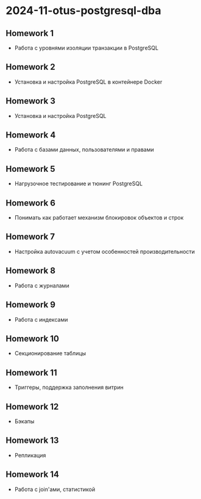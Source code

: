 # 2024-11-otus-postgresql-dba

## Homework 1

- Работа с уровнями изоляции транзакции в PostgreSQL

## Homework 2

- Установка и настройка PostgreSQL в контейнере Docker

## Homework 3

- Установка и настройка PostgreSQL

## Homework 4

- Работа с базами данных, пользователями и правами

## Homework 5

- Нагрузочное тестирование и тюнинг PostgreSQL

## Homework 6

- Понимать как работает механизм блокировок объектов и строк

## Homework 7

- Настройка autovacuum с учетом особенностей производительности

## Homework 8

- Работа с журналами

## Homework 9

- Работа с индексами

## Homework 10

- Секционирование таблицы

## Homework 11

- Триггеры, поддержка заполнения витрин

## Homework 12

- Бэкапы

## Homework 13

- Репликация

## Homework 14

- Работа с join'ами, статистикой
